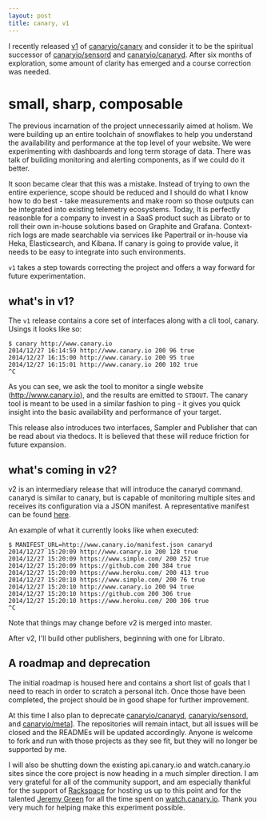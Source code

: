 ```yaml
---
layout: post
title: canary, v1
---
```


I recently released [v1](https://github.com/canaryio/canary/tree/v1) of [canaryio/canary](https://github.com/canaryio/canary) and consider it to be the spiritual successor of [canaryio/sensord](https://github.com/canaryio/sensord) and [canaryio/canaryd](https://github.com/canaryio/canaryd). After six months of exploration, some amount of clarity has emerged and a course correction was needed.

# small, sharp, composable

The previous incarnation of the project unnecessarily aimed at holism. We were building up an entire toolchain of snowflakes to help you understand the availability and performance at the top level of your website. We were experimenting with dashboards and long term storage of data. There was talk of building monitoring and alerting components, as if we could do it better.

It soon became clear that this was a mistake. Instead of trying to own the entire experience, scope should be reduced and I should do what I know how to do best - take measurements and make room so those outputs can be integrated into existing telemetry ecosystems. Today, It is perfectly reasonble for a company to invest in a SaaS product such as Librato or to roll their own in-house solutions based on Graphite and Grafana. Context-rich logs are made searchable via services like Papertrail or in-house via Heka, Elasticsearch, and Kibana. If canary is going to provide value, it needs to be easy to integrate into such environments.

`v1` takes a step towards correcting the project and offers a way forward for future experimentation.

## what's in v1?

The `v1` release contains a core set of interfaces along with a cli tool, canary. Usings it looks like so:

```
$ canary http://www.canary.io
2014/12/27 16:14:59 http://www.canary.io 200 96 true
2014/12/27 16:15:00 http://www.canary.io 200 95 true
2014/12/27 16:15:01 http://www.canary.io 200 102 true
^C
```

As you can see, we ask the tool to monitor a single website (http://www.canary.io), and the results are emitted to `STDOUT`. The canary tool is meant to be used in a similar fashion to ping - it gives you quick insight into the basic availability and performance of your target.

This release also introduces two interfaces, Sampler and Publisher that can be read about via thedocs. It is believed that these will reduce friction for future expansion.

## what's coming in v2?

v2 is an intermediary release that will introduce the canaryd command. canaryd is similar to canary, but is capable of monitoring multiple sites and receives its configuration via a JSON manifest. A representative manifest can be found [here](http://www.canary.io/manifest.json).

An example of what it currently looks like when executed:

```
$ MANIFEST_URL=http://www.canary.io/manifest.json canaryd
2014/12/27 15:20:09 http://www.canary.io 200 128 true
2014/12/27 15:20:09 https://www.simple.com/ 200 252 true
2014/12/27 15:20:09 https://github.com 200 384 true
2014/12/27 15:20:09 https://www.heroku.com/ 200 413 true
2014/12/27 15:20:10 https://www.simple.com/ 200 76 true
2014/12/27 15:20:10 http://www.canary.io 200 94 true
2014/12/27 15:20:10 https://github.com 200 306 true
2014/12/27 15:20:10 https://www.heroku.com/ 200 306 true
^C
```

Note that things may change before v2 is merged into master.

After v2, I'll build other publishers, beginning with one for Librato.

## A roadmap and deprecation

The initial roadmap is housed here and contains a short list of goals that I need to reach in order to scratch a personal itch. Once those have been completed, the project should be in good shape for further improvement.

At this time I also plan to deprecate [canaryio/canaryd](https://github.com/canaryio/canaryd), [canaryio/sensord](https://github.com/canaryio/sensord), and [canaryio/meta](https://github.com/canaryio/meta)]. The repositories will remain intact, but all issues will be closed and the READMEs will be updated accordingly. Anyone is welcome to fork and run with those projects as they see fit, but they will no longer be supported by me.

I will also be shutting down the existing api.canary.io and watch.canary.io sites since the core project is now heading in a much simpler direction. I am very grateful for all of the community support, and am especially thankful for the support of [Rackspace](http://www.rackspace.com/) for hosting us up to this point and for the talented [Jeremy Green](http://www.octolabs.com/) for all the time spent on [watch.canary.io](http://watch.canary.io). Thank you very much for helping make this experiment possible.
